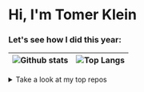 
<p align="left">
  <h1 align="left">Hi, I'm Tomer Klein
  
  </h1>
</p>

### Let's see how I did this year:
![Github stats](https://github-readme-stats.vercel.app/api?username=t0mer&show_icons=true&theme=blueberry&count_private=true)|![Top Langs](https://github-readme-stats.vercel.app/api/top-langs/?username=t0mer&show_icons=true&theme=blueberry&count_private=true&langs_count=8&layout=compact)
 ------------- | ------------- 


<details>
  <summary markdown="span">Take a look at my top repos</summary>

|![Broadlink Manager](https://github-readme-stats.vercel.app/api/pin/?username=t0mer&repo=broadlinkmanager-docker&theme=blueberry)|![Red Alert](https://github-readme-stats.vercel.app/api/pin/?username=t0mer&repo=redalert&theme=blueberry)|
 ![havid](https://github-readme-stats.vercel.app/api/pin/?username=t0mer&repo=havid-19&theme=blueberry)|![botvid](https://github-readme-stats.vercel.app/api/pin/?username=t0mer&repo=botvid-19&theme=blueberry)
  |------------- | ------------- |
</details>






